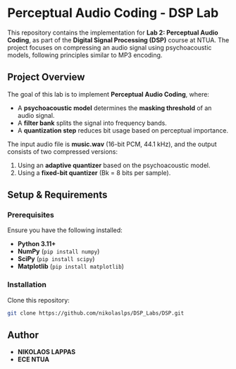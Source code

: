 # Perceptual Audio Coding - DSP Lab

This repository contains the implementation for **Lab 2: Perceptual Audio Coding**, as part of the **Digital Signal Processing (DSP)** course at NTUA. The project focuses on compressing an audio signal using psychoacoustic models, following principles similar to MP3 encoding.

## Project Overview

The goal of this lab is to implement **Perceptual Audio Coding**, where:
- A **psychoacoustic model** determines the **masking threshold** of an audio signal.
- A **filter bank** splits the signal into frequency bands.
- A **quantization step** reduces bit usage based on perceptual importance.

The input audio file is **music.wav** (16-bit PCM, 44.1 kHz), and the output consists of two compressed versions:
1. Using an **adaptive quantizer** based on the psychoacoustic model.
2. Using a **fixed-bit quantizer** (Bk = 8 bits per sample).

## Setup & Requirements

### Prerequisites
Ensure you have the following installed:
- **Python 3.11+**
- **NumPy** (`pip install numpy`)
- **SciPy** (`pip install scipy`)
- **Matplotlib** (`pip install matplotlib`)

### Installation
Clone this repository:
```sh
git clone https://github.com/nikolaslps/DSP_Labs/DSP.git
```

## Author
- **NIKOLAOS LAPPAS**
- **ECE NTUA**

